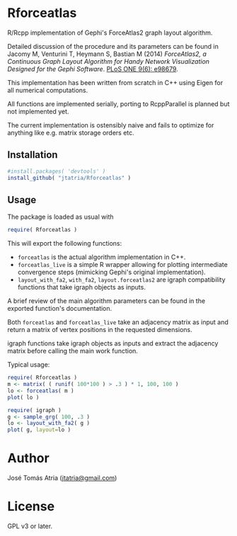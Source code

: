 # Rforceatlas

R/Rcpp implementation of Gephi's ForceAtlas2 graph layout algorithm.

Detailed discussion of the procedure and its parameters can be found in Jacomy M, Venturini T,
Heymann S, Bastian M (2014) _ForceAtlas2, a Continuous Graph Layout Algorithm for Handy Network
Visualization Designed for the Gephi Software_.
[PLoS ONE 9(6): e98679](http://journals.plos.org/plosone/article?id=10.1371/journal.pone.0098679).

This implementation has been written from scratch in C++ using Eigen for all numerical computations.

All functions are implemented serially, porting to RcppParallel is planned but not
implemented yet.

The current implementation is ostensibly naive and fails to optimize for anything like e.g. matrix
storage orders etc.

## Installation

```R
#install.packages( 'devtools' )
install_github( "jtatria/Rforceatlas" )
```

## Usage

The package is loaded as usual with

```R
require( Rforceatlas )
```

This will export the following functions:
* `forceatlas` is the actual algorithm implementation in C++.
* `forceatlas_live` is a simple R wrapper allowing for plotting intermediate convergence steps
  (mimicking Gephi's original implementation).
* `layout_with_fa2`, `with_fa2`, `layout.forceatlas2` are igraph compatibility functions that take
  igraph objects as inputs.

A brief review of the main algorithm parameters can be found in the exported function's
documentation.

Both `forceatlas` and `forceatlas_live` take an adjacency matrix as input and return a matrix of
vertex positions in the requested dimensions.

igraph functions take igraph objects as inputs and extract the adjacency matrix before calling the
main work function.

Typical usage:

```R
require( Rforceatlas )
m <- matrix( ( runif( 100*100 ) > .3 ) * 1, 100, 100 )
lo <- forceatlas( m )
plot( lo )

require( igraph )
g <- sample_grg( 100, .3 )
lo <- layout_with_fa2( g )
plot( g, layout=lo )
```

# Author

José Tomás Atria (jtatria@gmail.com)

# License

GPL v3 or later.
